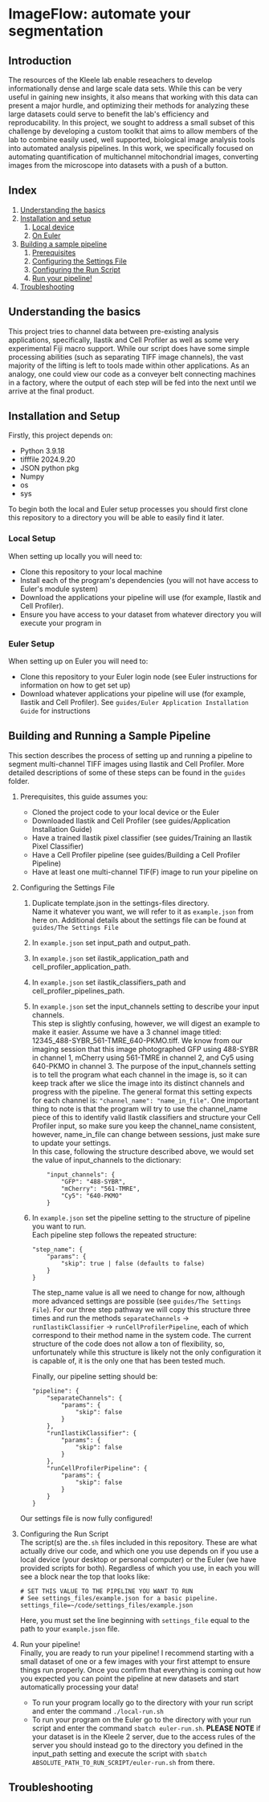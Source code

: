 # ImageFlow: automate your segmentation

## Introduction
The resources of the Kleele lab enable reseachers to develop informationally dense and large scale data sets. While this can be very useful in gaining new insights, it also means that working with this data can present a major hurdle, and optimizing their methods for analyzing these large datasets could serve to benefit the lab's efficiency and reproducability. In this project, we sought to address a small subset of this challenge by developing a custom toolkit that aims to allow members of the lab to combine easily used, well supported, biological image analysis tools into automated analysis pipelines. In this work, we specifically focused on automating quantification of multichannel mitochondrial images, converting images from the microscope into datasets with a push of a button.

## Index
1. [Understanding the basics](#the-basics)
2. [Installation and setup](#installation)
    1. [Local device](#local-installation)
    2. [On Euler](#euler-installation)
3. [Building a sample pipeline](#sample-instructions)
    1. [Prerequisites](#instructions-prerequisites)
    2. [Configuring the Settings File](#instructions-settings)
    3. [Configuring the Run Script](#instructions-runscript)
    4. [Run your pipeline!](#instructions-run)
4. [Troubleshooting](#troubleshooting)


## <a id="the-basics"></a> Understanding the basics
This project tries to channel data between pre-existing analysis applications, specifically, Ilastik and Cell Profiler as well as some very experimental Fiji macro support. While our script does have some simple processing abilities (such as separating TIFF image channels), the vast majority of the lifting is left to tools made within other applications. As an analogy, one could view our code as a conveyer belt connecting machines in a factory, where the output of each step will be fed into the next until we arrive at the final product.

## <a id="installation"></a> Installation and Setup
Firstly, this project depends on:
- Python 3.9.18
- tifffile 2024.9.20
- JSON python pkg
- Numpy
- os
- sys

To begin both the local and Euler setup processes you should first clone this repository to a directory you will be able to easily find it later. 

### <a id="local-installation"></a> Local Setup
When setting up locally you will need to:
- Clone this repository to your local machine
- Install each of the program's dependencies (you will not have access to Euler's module system)
- Download the applications your pipeline will use (for example, Ilastik and Cell Profiler).
- Ensure you have access to your dataset from whatever directory you will execute your program in

### <a id="euler-installation"></a> Euler Setup
When setting up on Euler you will need to:
- Clone this repository to your Euler login node (see Euler instructions for information on how to get set up)
- Download whatever applications your pipeline will use (for example, Ilastik and Cell Profiler). See `guides/Euler Application Installation Guide` for instructions


## <a id="sample-instructions"></a> Building and Running a Sample Pipeline
This section describes the process of setting up and running a pipeline to segment multi-channel TIFF images using Ilastik and Cell Profiler. More detailed descriptions of some of these steps can be found in the `guides` folder.

1. <a id="instructions-prerequisites"></a>Prerequisites, this guide assumes you:
    - Cloned the project code to your local device or the Euler
    - Downloaded Ilastik and Cell Profiler (see guides/Application Installation Guide)
    - Have a trained Ilastik pixel classifier (see guides/Training an Ilastik Pixel Classifier)
    - Have a Cell Profiler pipeline (see guides/Building a Cell Profiler Pipeline)
    - Have at least one multi-channel TIF(F) image to run your pipeline on

2. <a id="instructions-settings"></a>Configuring the Settings File
    1. Duplicate template.json in the settings-files directory.<br>
    Name it whatever you want, we will refer to it as `example.json` from here on. Additional details about the settings file can be found at `guides/The Settings File`

    2. In `example.json` set input_path and output_path.

    3. In `example.json` set ilastik_application_path and cell_profiler_application_path.

    4. In `example.json` set ilastik_classifiers_path and cell_profiler_pipelines_path.

    5. In `example.json` set the input_channels setting to describe your input channels.<br>
    This step is slightly confusing, however, we will digest an example to make it easier.
    Assume we have a 3 channel image titled: 12345_488-SYBR_561-TMRE_640-PKMO.tiff. We know from our imaging session that this image photographed GFP using 488-SYBR in channel 1, mCherry using 561-TMRE in channel 2, and Cy5 using 640-PKMO in channel 3. The purpose of the input_channels setting is to tell the program what each channel in the image is, so it can keep track after we slice the image into its distinct channels and progress with the pipeline. The general format this setting expects for each channel is: `"channel_name": "name_in_file"`. One important thing to note is that the program will try to use the channel_name piece of this to identify valid Ilastik classifiers and structure your Cell Profiler input, so make sure you keep the channel_name consistent, however, name_in_file can change between sessions, just make sure to update your settings.<br>
    In this case, following the structure described above, we would set the value of input_channels to the dictionary:
        ```
            "input_channels": {
                "GFP": "488-SYBR",
                "mCherry": "561-TMRE",
                "Cy5": "640-PKMO"
            }
        ```

    6. In `example.json` set the pipeline setting to the structure of pipeline you want to run.<br>
    Each pipeline step follows the repeated structure:
        ```
        "step_name": {
            "params": {
                "skip": true | false (defaults to false)
            }
        }
        ```
        The step_name value is all we need to change for now, although more advanced settings are possible (see `guides/The Settings File`). For our three step pathway we will copy this structure three times and run the methods `separateChannels` -> `runIlastikClassifier` -> `runCellProfilerPipeline`, each of which correspond to their method name in the system code. The current structure of the code does not allow a ton of flexibility, so, unfortunately while this structure is likely not the only configuration it is capable of, it is the only one that has been tested much.<br>

        Finally, our pipeline setting should be:
        ```
        "pipeline": {
            "separateChannels": {
                "params": {
                    "skip": false
                }
            },
            "runIlastikClassifier": {
                "params": {
                    "skip": false
                }
            },
            "runCellProfilerPipeline": {
                "params": {
                    "skip": false
                }
            }
        }
        ```
    Our settings file is now fully configured!

3. <a id="instructions-runscript"></a>Configuring the Run Script<br>
The script(s) are the`.sh` files included in this repository. These are what actually drive our code, and which one you use depends on if you use a local device (your desktop or personal computer) or the Euler (we have provided scripts for both). Regardless of which you use, in each you will see a block near the top that looks like:
    ```
    # SET THIS VALUE TO THE PIPELINE YOU WANT TO RUN
    # See settings_files/example.json for a basic pipeline. 
    settings_file=~/code/settings_files/example.json
    ```
    Here, you must set the line beginning with `settings_file` equal to the path to your `example.json` file.

4. <a id="instructions-run"></a>Run your pipeline!<br>
Finally, you are ready to run your pipeline! I recommend starting with a small dataset of one or a few images with your first attempt to ensure things run properly. Once you confirm that everything is coming out how you expected you can point the pipeline at new datasets and start automatically processing your data!<br>
    - To run your program locally go to the directory with your run script and enter the command `./local-run.sh`
    - To run your program on the Euler go to the directory with your run script and enter the command `sbatch euler-run.sh`. <strong>PLEASE NOTE</strong> if your dataset is in the Kleele 2 server, due to the access rules of the server you should instead go to the directory you defined in the input_path setting and execute the script with `sbatch ABSOLUTE_PATH_TO_RUN_SCRIPT/euler-run.sh` from there.






## <a id="troubleshooting"></a> Troubleshooting